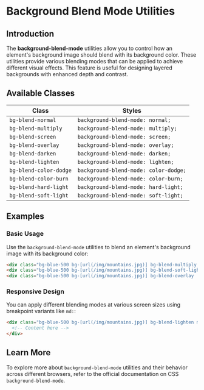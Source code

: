 # Background Blend Mode Utilities

## Introduction

The **background-blend-mode** utilities allow you to control how an element's background image should blend with its background color. These utilities provide various blending modes that can be applied to achieve different visual effects. This feature is useful for designing layered backgrounds with enhanced depth and contrast.

## Available Classes

| Class | Styles |
|---|---|
| `bg-blend-normal` | `background-blend-mode: normal;` |
| `bg-blend-multiply` | `background-blend-mode: multiply;` |
| `bg-blend-screen` | `background-blend-mode: screen;` |
| `bg-blend-overlay` | `background-blend-mode: overlay;` |
| `bg-blend-darken` | `background-blend-mode: darken;` |
| `bg-blend-lighten` | `background-blend-mode: lighten;` |
| `bg-blend-color-dodge` | `background-blend-mode: color-dodge;` |
| `bg-blend-color-burn` | `background-blend-mode: color-burn;` |
| `bg-blend-hard-light` | `background-blend-mode: hard-light;` |
| `bg-blend-soft-light` | `background-blend-mode: soft-light;` |

## Examples

### Basic Usage
Use the `background-blend-mode` utilities to blend an element's background image with its background color:

```html
<div class="bg-blue-500 bg-[url(/img/mountains.jpg)] bg-blend-multiply ..."></div>
<div class="bg-blue-500 bg-[url(/img/mountains.jpg)] bg-blend-soft-light ..."></div>
<div class="bg-blue-500 bg-[url(/img/mountains.jpg)] bg-blend-overlay ..."></div>
```

### Responsive Design
You can apply different blending modes at various screen sizes using breakpoint variants like `md:`:

```html
<div class="bg-blue-500 bg-[url(/img/mountains.jpg)] bg-blend-lighten md:bg-blend-darken ...">
  <!-- Content here -->
</div>
```

## Learn More
To explore more about `background-blend-mode` utilities and their behavior across different browsers, refer to the official documentation on CSS `background-blend-mode`.


